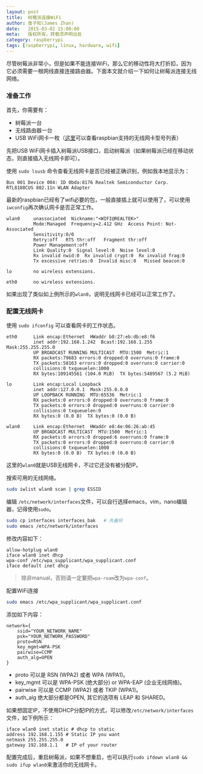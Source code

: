 ```yaml
---
layout: post
title:  树莓派连接WiFi
author: 詹子知(James Zhan)
date:   2015-03-02 15:00:00
meta:   版权所有，转载须声明出处
category: raspberrypi
tags: [raspberrypi, linux, hardware, wifi]
---
```


尽管树莓派非常小，但是如果不能连接WiFi，那么它的移动性将大打折扣，因为它必须需要一根网线直接连接路由器。下面本文就介绍一下如何让树莓派连接无线网络。

### 准备工作

首先，你需要有：

+ 树莓派一台
+ 无线路由器一台
+ USB WiFi网卡一枚（[这里](http://elinux.org/RPi_USB_Wi-Fi_Adapters)可以查看raspbian支持的无线网卡型号列表）

先把USB WiFi网卡插入树莓派USB接口，启动树莓派（如果树莓派已经在移动状态，则直接插入无线网卡即可）。

使用 `sudo lsusb` 命令查看无线网卡是否已经被正确识别，例如我本地显示为：

```
Bus 001 Device 004: ID 0bda:8176 Realtek Semiconductor Corp. RTL8188CUS 802.11n WLAN Adapter
```

最新的raspbian已经有了wifi必要的包，一般直接插上就可以使用了，可以使用`iwconfig`再次确认网卡是否正常工作。

```
wlan0     unassociated  Nickname:"<WIFI@REALTEK>"
          Mode:Managed  Frequency=2.412 GHz  Access Point: Not-Associated
          Sensitivity:0/0
          Retry:off   RTS thr:off   Fragment thr:off
          Power Management:off
          Link Quality:0  Signal level:0  Noise level:0
          Rx invalid nwid:0  Rx invalid crypt:0  Rx invalid frag:0
          Tx excessive retries:0  Invalid misc:0   Missed beacon:0

lo        no wireless extensions.

eth0      no wireless extensions.
```

如果出现了类似如上例所示的`wlan0`，说明无线网卡已经可以正常工作了。

### 配置无线网卡

使用 `sudo ifconfig` 可以查看网卡的工作状态。

```
eth0      Link encap:Ethernet  HWaddr b8:27:eb:db:e8:f6
          inet addr:192.168.1.242  Bcast:192.168.1.255  Mask:255.255.255.0
          UP BROADCAST RUNNING MULTICAST  MTU:1500  Metric:1
          RX packets:79683 errors:0 dropped:0 overruns:0 frame:0
          TX packets:58163 errors:0 dropped:0 overruns:0 carrier:0
          collisions:0 txqueuelen:1000
          RX bytes:109145561 (104.0 MiB)  TX bytes:5489567 (5.2 MiB)

lo        Link encap:Local Loopback
          inet addr:127.0.0.1  Mask:255.0.0.0
          UP LOOPBACK RUNNING  MTU:65536  Metric:1
          RX packets:0 errors:0 dropped:0 overruns:0 frame:0
          TX packets:0 errors:0 dropped:0 overruns:0 carrier:0
          collisions:0 txqueuelen:0
          RX bytes:0 (0.0 B)  TX bytes:0 (0.0 B)

wlan0     Link encap:Ethernet  HWaddr e8:4e:06:26:ab:45
          UP BROADCAST MULTICAST  MTU:1500  Metric:1
          RX packets:0 errors:0 dropped:6 overruns:0 frame:0
          TX packets:0 errors:0 dropped:0 overruns:0 carrier:0
          collisions:0 txqueuelen:1000
          RX bytes:0 (0.0 B)  TX bytes:0 (0.0 B)
```

这里的`wlan0`就是USB无线网卡，不过它还没有被分配IP。

搜索可用的无线网络。

```sh
sudo iwlist wlan0 scan | grep ESSID
```

编辑 `/etc/network/interfaces`文件，可以自行选择emacs，vim，nano编辑器，记得使用`sudo`。

```sh
sudo cp interfaces interfaces_bak   # 先备份
sudo emacs /etc/network/interfaces
```

修改内容如下：

```
allow-hotplug wlan0
iface wlan0 inet dhcp
wpa-conf /etc/wpa_supplicant/wpa_supplicant.conf
iface default inet dhcp
```

> 除非manual，否则请一定要把`wpa-roam`改为`wpa-conf`。

配置WiFi连接

```sh
sudo emacs /etc/wpa_supplicant/wpa_supplicant.conf
```
添加如下内容：

```
network={
    ssid="YOUR_NETWORK_NAME"
    psk="YOUR_NETWORK_PASSWORD"
    proto=RSN
    key_mgmt=WPA-PSK
    pairwise=CCMP
    auth_alg=OPEN
}
```

+ proto 可以是 RSN (WPA2) 或者 WPA (WPA1)。
+ key_mgmt 可以是 WPA-PSK (绝大部分) or WPA-EAP (企业无线网络)。
+ pairwise 可以是 CCMP (WPA2) 或者 TKIP (WPA1)。
+ auth_alg 绝大部分都是OPEN, 其它的选项有 LEAP 和 SHARED。

如果想固定IP，不使用DHCP分配IP的方式，可以修改`/etc/network/interfaces`文件，如下例所示：

```
iface wlan0 inet static # dhcp to static
address 192.168.1.155 # Static IP you want 
netmask 255.255.255.0 
gateway 192.168.1.1   # IP of your router
```

配置完成后，重启树莓派，如果不想重启，也可以执行`sudo ifdown wlan0 && sudo ifup wlan0`来激活你的无线网卡。

